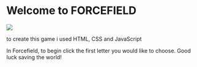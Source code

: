 # Welcome to FORCEFIELD

![](https://i.imgur.com/stiMXKq.jpg)


to create this game i used HTML, CSS and JavaScript





In Forcefield, to begin click the first letter you would like to choose. 
Good luck saving the world!


